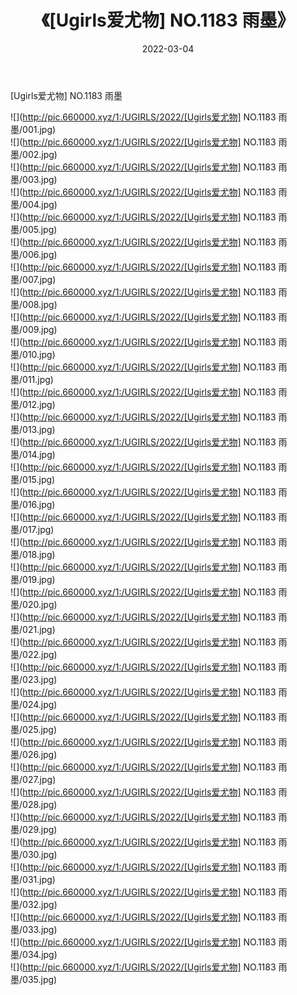 ﻿---
layout: post
title:  《[Ugirls爱尤物] NO.1183 雨墨》
date:   2022-03-04
img: http://pic.660000.xyz/1:/UGIRLS/2022/[Ugirls爱尤物] NO.1183 雨墨/000.jpg
categories: [美女, 清纯, 唯美]
---

[Ugirls爱尤物] NO.1183 雨墨

 ![](http://pic.660000.xyz/1:/UGIRLS/2022/[Ugirls爱尤物] NO.1183 雨墨/001.jpg) <br>![](http://pic.660000.xyz/1:/UGIRLS/2022/[Ugirls爱尤物] NO.1183 雨墨/002.jpg) <br>![](http://pic.660000.xyz/1:/UGIRLS/2022/[Ugirls爱尤物] NO.1183 雨墨/003.jpg) <br>![](http://pic.660000.xyz/1:/UGIRLS/2022/[Ugirls爱尤物] NO.1183 雨墨/004.jpg) <br>![](http://pic.660000.xyz/1:/UGIRLS/2022/[Ugirls爱尤物] NO.1183 雨墨/005.jpg) <br>![](http://pic.660000.xyz/1:/UGIRLS/2022/[Ugirls爱尤物] NO.1183 雨墨/006.jpg) <br>![](http://pic.660000.xyz/1:/UGIRLS/2022/[Ugirls爱尤物] NO.1183 雨墨/007.jpg) <br>![](http://pic.660000.xyz/1:/UGIRLS/2022/[Ugirls爱尤物] NO.1183 雨墨/008.jpg) <br>![](http://pic.660000.xyz/1:/UGIRLS/2022/[Ugirls爱尤物] NO.1183 雨墨/009.jpg) <br>![](http://pic.660000.xyz/1:/UGIRLS/2022/[Ugirls爱尤物] NO.1183 雨墨/010.jpg) <br>![](http://pic.660000.xyz/1:/UGIRLS/2022/[Ugirls爱尤物] NO.1183 雨墨/011.jpg) <br>![](http://pic.660000.xyz/1:/UGIRLS/2022/[Ugirls爱尤物] NO.1183 雨墨/012.jpg) <br>![](http://pic.660000.xyz/1:/UGIRLS/2022/[Ugirls爱尤物] NO.1183 雨墨/013.jpg) <br>![](http://pic.660000.xyz/1:/UGIRLS/2022/[Ugirls爱尤物] NO.1183 雨墨/014.jpg) <br>![](http://pic.660000.xyz/1:/UGIRLS/2022/[Ugirls爱尤物] NO.1183 雨墨/015.jpg) <br>![](http://pic.660000.xyz/1:/UGIRLS/2022/[Ugirls爱尤物] NO.1183 雨墨/016.jpg) <br>![](http://pic.660000.xyz/1:/UGIRLS/2022/[Ugirls爱尤物] NO.1183 雨墨/017.jpg) <br>![](http://pic.660000.xyz/1:/UGIRLS/2022/[Ugirls爱尤物] NO.1183 雨墨/018.jpg) <br>![](http://pic.660000.xyz/1:/UGIRLS/2022/[Ugirls爱尤物] NO.1183 雨墨/019.jpg) <br>![](http://pic.660000.xyz/1:/UGIRLS/2022/[Ugirls爱尤物] NO.1183 雨墨/020.jpg) <br>![](http://pic.660000.xyz/1:/UGIRLS/2022/[Ugirls爱尤物] NO.1183 雨墨/021.jpg) <br>![](http://pic.660000.xyz/1:/UGIRLS/2022/[Ugirls爱尤物] NO.1183 雨墨/022.jpg) <br>![](http://pic.660000.xyz/1:/UGIRLS/2022/[Ugirls爱尤物] NO.1183 雨墨/023.jpg) <br>![](http://pic.660000.xyz/1:/UGIRLS/2022/[Ugirls爱尤物] NO.1183 雨墨/024.jpg) <br>![](http://pic.660000.xyz/1:/UGIRLS/2022/[Ugirls爱尤物] NO.1183 雨墨/025.jpg) <br>![](http://pic.660000.xyz/1:/UGIRLS/2022/[Ugirls爱尤物] NO.1183 雨墨/026.jpg) <br>![](http://pic.660000.xyz/1:/UGIRLS/2022/[Ugirls爱尤物] NO.1183 雨墨/027.jpg) <br>![](http://pic.660000.xyz/1:/UGIRLS/2022/[Ugirls爱尤物] NO.1183 雨墨/028.jpg) <br>![](http://pic.660000.xyz/1:/UGIRLS/2022/[Ugirls爱尤物] NO.1183 雨墨/029.jpg) <br>![](http://pic.660000.xyz/1:/UGIRLS/2022/[Ugirls爱尤物] NO.1183 雨墨/030.jpg) <br>![](http://pic.660000.xyz/1:/UGIRLS/2022/[Ugirls爱尤物] NO.1183 雨墨/031.jpg) <br>![](http://pic.660000.xyz/1:/UGIRLS/2022/[Ugirls爱尤物] NO.1183 雨墨/032.jpg) <br>![](http://pic.660000.xyz/1:/UGIRLS/2022/[Ugirls爱尤物] NO.1183 雨墨/033.jpg) <br>![](http://pic.660000.xyz/1:/UGIRLS/2022/[Ugirls爱尤物] NO.1183 雨墨/034.jpg) <br>![](http://pic.660000.xyz/1:/UGIRLS/2022/[Ugirls爱尤物] NO.1183 雨墨/035.jpg) <br>